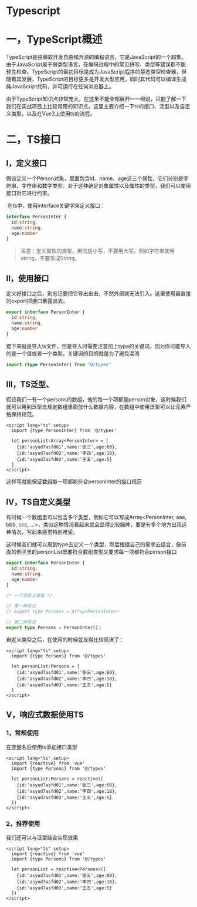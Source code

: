 # Typescript
# 一，TypeScript概述

TypeScript是由微软开发自由和开源的编程语言，它是JavaScript的一个超集。由于JavaScript属于弱类型语言，在编码过程中的常见拼写、类型等错误都不能预先检查。TypeScript的最初目标是成为JavaScript程序的静态类型检查器，但随着其发展，TypeScript的目标更多是开发大型应用，同时其代码可以编译生成纯JavaScript代码，并可运行在任何浏览器上。

由于TypeScript知识点非常庞大，在这里不能全部展开一一细说，只能了解一下我们在实战项目上比较常用的知识点。这里主要介绍一下ts的接口、泛型以及自定义类型，以及在Vue3上使用ts的流程。

# 二，TS接口

## I，定义接口

​    假设定义一个Person对象，里面包含id、name、age这三个属性，它们分别是字符串、字符串和数字类型。对于这种确定对象属性以及属性的类型，我们可以使用接口对它进行约束。

​    在ts中，使用interface关键字来定义接口：

```typescript
interface PersonInter {
  id:string,
  name:string,
  age:number
}
```

> 注意：定义属性的类型，用的是小写，不要用大写。例如字符串使用string，不要写成String。

## II，使用接口

定义好接口之后，别忘记要把它导出出去，不然外部就无法引入。这里使用最直接的export把接口暴露出去。

```typescript
export interface PersonInter {
  id:string,
  name:string,
  age:number
}
```

接下来就是导入ts文件，但是导入时需要注意加上type的关键词，因为你可能导入的是一个值或者一个类型，关键词的目的就是为了避免混淆

```typescript
import {type PersonInter} from "@/types"
```

## III，TS泛型、

假设我们一有一个persons的数组，他的每一个项都是person对象，这时候我们就可以用到泛型去规定数组里面放什么数据内容，在数组中使用泛型可以让元素严格保持规范。

```vue
<script lang="ts" setup>
  import {type PersonInter} from '@/types'
  
  let personList:Array<PersonInter> = [
    {id:'asyud7asfd01',name:'张三',age:60},
    {id:'asyud7asfd02',name:'李四',age:18},
    {id:'asyud7asfd03',name:'王五',age:5}
  ]
</script>
```

这样写就能保证数组每一项都能符合personInter的接口规范

## IV，TS自定义类型

有时候一个数组里可以包含多个类型，例如它可以写成Array<PersonInter, aaa, bbb, ccc, ...>，类似这种情况看起来就会显得比较臃肿，要是有多个地方出现这种情况，写起来感觉特别难受。

这时候我们就可以用到type去定义一个类型，然后根据自己的需求去组合，像前面的例子里的personList既要符合数组类型又要求每一项都符合person接口

```typescript
export interface PersonInter {
  id:string,
  name:string,
  age:number
}

/* 一个自定义类型 */

// 第一种写法
// export type Persons = Array<PersonInter>

// 第二种写法
export type Persons = PersonInter[]；
```

自定义类型之后，在使用的时候就显得比较简洁了：

```vue
<script lang="ts" setup>
  import {type Persons} from '@/types'
  
  let personList:Persons = [
    {id:'asyud7asfd01',name:'张三',age:60},
    {id:'asyud7asfd02',name:'李四',age:18},
    {id:'asyud7asfd03',name:'王五',age:5}
  ]
</script>
```

## V，响应式数据使用TS

### 1，常规使用

在变量名后使用ts添加接口类型

```vue
<script lang="ts" setup>
  import {reactive} from 'vue'
  import {type Persons} from '@/types'
  
  let personList:Persons = reactive([
    {id:'asyud7asfd01',name:'张三',age:60},
    {id:'asyud7asfd02',name:'李四',age:18},
    {id:'asyud7asfd03',name:'王五',age:5}
  ])
</script>

```

### 2，推荐使用

我们还可以与泛型结合实现效果

```vue
<script lang="ts" setup>
  import {reactive} from 'vue'
  import {type Persons} from '@/types'
  
  let personList = reactive<Persons>([
    {id:'asyud7asfd01',name:'张三',age:60},
    {id:'asyud7asfd02',name:'李四',age:18},
    {id:'asyud7asfd03',name:'王五',age:5}
  ])
</script>
```

